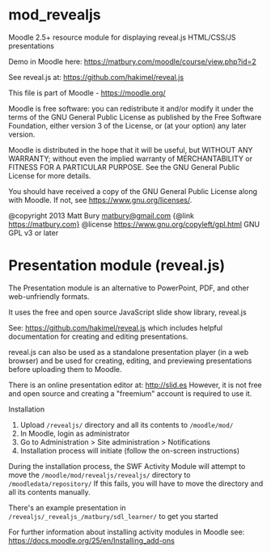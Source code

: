 mod_revealjs
============

Moodle 2.5+ resource module for displaying reveal.js HTML/CSS/JS presentations

Demo in Moodle here: https://matbury.com/moodle/course/view.php?id=2

See reveal.js at: https://github.com/hakimel/reveal.js

This file is part of Moodle - https://moodle.org/

Moodle is free software: you can redistribute it and/or modify
it under the terms of the GNU General Public License as published by
the Free Software Foundation, either version 3 of the License, or
(at your option) any later version.

Moodle is distributed in the hope that it will be useful,
but WITHOUT ANY WARRANTY; without even the implied warranty of
MERCHANTABILITY or FITNESS FOR A PARTICULAR PURPOSE.  See the
GNU General Public License for more details.

You should have received a copy of the GNU General Public License
along with Moodle.  If not, see <https://www.gnu.org/licenses/>.

@copyright      2013 Matt Bury <matbury@gmail.com>  {@link https://matbury.com}
@license        https://www.gnu.org/copyleft/gpl.html GNU GPL v3 or later


Presentation module (reveal.js)
==============================

The Presentation module is an alternative to PowerPoint, PDF, and other
web-unfriendly formats.

It uses the free and open source JavaScript slide show library, reveal.js

See: https://github.com/hakimel/reveal.js which includes helpful documentation
for creating and editing presentations.

reveal.js can also be used as a standalone presentation player (in a web browser)
and be used for creating, editing, and previewing presentations before uploading
them to Moodle.

There is an online presentation editor at: http://slid.es However, it is not
free and open source and creating a "freemium" account is required to use it.

Installation

1. Upload `/revealjs/` directory and all its contents to `/moodle/mod/` 
2. In Moodle, login as administrator
3. Go to Administration > Site administration > Notifications
4. Installation process will initiate (follow the on-screen instructions)

During the installation process, the SWF Activity Module will attempt to move 
the `/moodle/mod/revealjs/revealjs/` directory to `/moodledata/repository/`
If this fails, you will have to move the directory and all its contents manually.

There's an example presentation in `/revealjs/_revealjs_/matbury/sdl_learner/` to 
get you started

For further information about installing activity modules in Moodle see:
https://docs.moodle.org/25/en/Installing_add-ons
